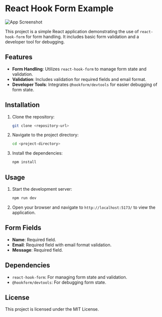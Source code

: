 # React Hook Form Example

![App Screenshot](./assets/screenshot.png)

This project is a simple React application demonstrating the use of `react-hook-form` for form handling. It includes basic form validation and a developer tool for debugging.

## Features

- **Form Handling**: Utilizes `react-hook-form` to manage form state and validation.
- **Validation**: Includes validation for required fields and email format.
- **Developer Tools**: Integrates `@hookform/devtools` for easier debugging of form state.

## Installation

1. Clone the repository:

   ```bash
   git clone <repository-url>
   ```

2. Navigate to the project directory:

   ```bash
   cd <project-directory>
   ```

3. Install the dependencies:

   ```bash
   npm install
   ```

## Usage

1. Start the development server:

   ```bash
   npm run dev
   ```

2. Open your browser and navigate to `http://localhost:5173/` to view the application.

## Form Fields

- **Name**: Required field.
- **Email**: Required field with email format validation.
- **Message**: Required field.

## Dependencies

- `react-hook-form`: For managing form state and validation.
- `@hookform/devtools`: For debugging form state.

## License

This project is licensed under the MIT License.
